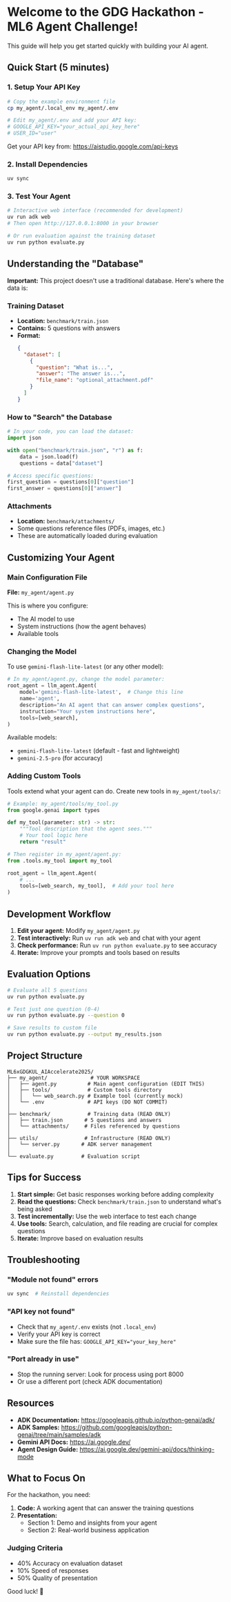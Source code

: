 # Welcome to the GDG Hackathon - ML6 Agent Challenge!

This guide will help you get started quickly with building your AI agent.

## Quick Start (5 minutes)

### 1. Setup Your API Key
```bash
# Copy the example environment file
cp my_agent/.local_env my_agent/.env

# Edit my_agent/.env and add your API key:
# GOOGLE_API_KEY="your_actual_api_key_here"
# USER_ID="user"
```

Get your API key from: https://aistudio.google.com/api-keys

### 2. Install Dependencies
```bash
uv sync
```

### 3. Test Your Agent
```bash
# Interactive web interface (recommended for development)
uv run adk web
# Then open http://127.0.0.1:8000 in your browser

# Or run evaluation against the training dataset
uv run python evaluate.py
```

## Understanding the "Database"

**Important:** This project doesn't use a traditional database. Here's where the data is:

### Training Dataset
- **Location:** `benchmark/train.json`
- **Contains:** 5 questions with answers
- **Format:**
  ```json
  {
    "dataset": [
      {
        "question": "What is...",
        "answer": "The answer is...",
        "file_name": "optional_attachment.pdf"
      }
    ]
  }
  ```

### How to "Search" the Database
```python
# In your code, you can load the dataset:
import json

with open("benchmark/train.json", "r") as f:
    data = json.load(f)
    questions = data["dataset"]

# Access specific questions:
first_question = questions[0]["question"]
first_answer = questions[0]["answer"]
```

### Attachments
- **Location:** `benchmark/attachments/`
- Some questions reference files (PDFs, images, etc.)
- These are automatically loaded during evaluation

## Customizing Your Agent

### Main Configuration File
**File:** `my_agent/agent.py`

This is where you configure:
- The AI model to use
- System instructions (how the agent behaves)
- Available tools

### Changing the Model

To use `gemini-flash-lite-latest` (or any other model):

```python
# In my_agent/agent.py, change the model parameter:
root_agent = llm_agent.Agent(
    model='gemini-flash-lite-latest',  # Change this line
    name='agent',
    description="An AI agent that can answer complex questions",
    instruction="Your system instructions here",
    tools=[web_search],
)
```

Available models:
- `gemini-flash-lite-latest` (default - fast and lightweight)
- `gemini-2.5-pro` (for accuracy)

### Adding Custom Tools

Tools extend what your agent can do. Create new tools in `my_agent/tools/`:

```python
# Example: my_agent/tools/my_tool.py
from google.genai import types

def my_tool(parameter: str) -> str:
    """Tool description that the agent sees."""
    # Your tool logic here
    return "result"

# Then register in my_agent/agent.py:
from .tools.my_tool import my_tool

root_agent = llm_agent.Agent(
    # ...
    tools=[web_search, my_tool],  # Add your tool here
)
```

## Development Workflow

1. **Edit your agent:** Modify `my_agent/agent.py`
2. **Test interactively:** Run `uv run adk web` and chat with your agent
3. **Check performance:** Run `uv run python evaluate.py` to see accuracy
4. **Iterate:** Improve your prompts and tools based on results

## Evaluation Options

```bash
# Evaluate all 5 questions
uv run python evaluate.py

# Test just one question (0-4)
uv run python evaluate.py --question 0

# Save results to custom file
uv run python evaluate.py --output my_results.json
```

## Project Structure

```
ML6xGDGKUL_AIAccelerate2025/
├── my_agent/              # YOUR WORKSPACE
│   ├── agent.py          # Main agent configuration (EDIT THIS)
│   ├── tools/            # Custom tools directory
│   │   └── web_search.py # Example tool (currently mock)
│   └── .env              # API keys (DO NOT COMMIT)
│
├── benchmark/            # Training data (READ ONLY)
│   ├── train.json       # 5 questions and answers
│   └── attachments/     # Files referenced by questions
│
├── utils/               # Infrastructure (READ ONLY)
│   └── server.py       # ADK server management
│
└── evaluate.py         # Evaluation script
```

## Tips for Success

1. **Start simple:** Get basic responses working before adding complexity
2. **Read the questions:** Check `benchmark/train.json` to understand what's being asked
3. **Test incrementally:** Use the web interface to test each change
4. **Use tools:** Search, calculation, and file reading are crucial for complex questions
5. **Iterate:** Improve based on evaluation results

## Troubleshooting

### "Module not found" errors
```bash
uv sync  # Reinstall dependencies
```

### "API key not found"
- Check that `my_agent/.env` exists (not `.local_env`)
- Verify your API key is correct
- Make sure the file has: `GOOGLE_API_KEY="your_key_here"`

### "Port already in use"
- Stop the running server: Look for process using port 8000
- Or use a different port (check ADK documentation)

## Resources

- **ADK Documentation:** https://googleapis.github.io/python-genai/adk/
- **ADK Samples:** https://github.com/googleapis/python-genai/tree/main/samples/adk
- **Gemini API Docs:** https://ai.google.dev/
- **Agent Design Guide:** https://ai.google.dev/gemini-api/docs/thinking-mode

## What to Focus On

For the hackathon, you need:

1. **Code:** A working agent that can answer the training questions
2. **Presentation:**
   - Section 1: Demo and insights from your agent
   - Section 2: Real-world business application

### Judging Criteria
- 40% Accuracy on evaluation dataset
- 10% Speed of responses
- 50% Quality of presentation

Good luck! 🚀
